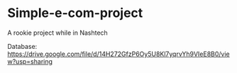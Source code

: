 # Simple-e-com-project
A rookie project while in Nashtech

Database:
https://drive.google.com/file/d/14H272GfzP6Oy5U8Kl7yqrvYh9VIeE8B0/view?usp=sharing

